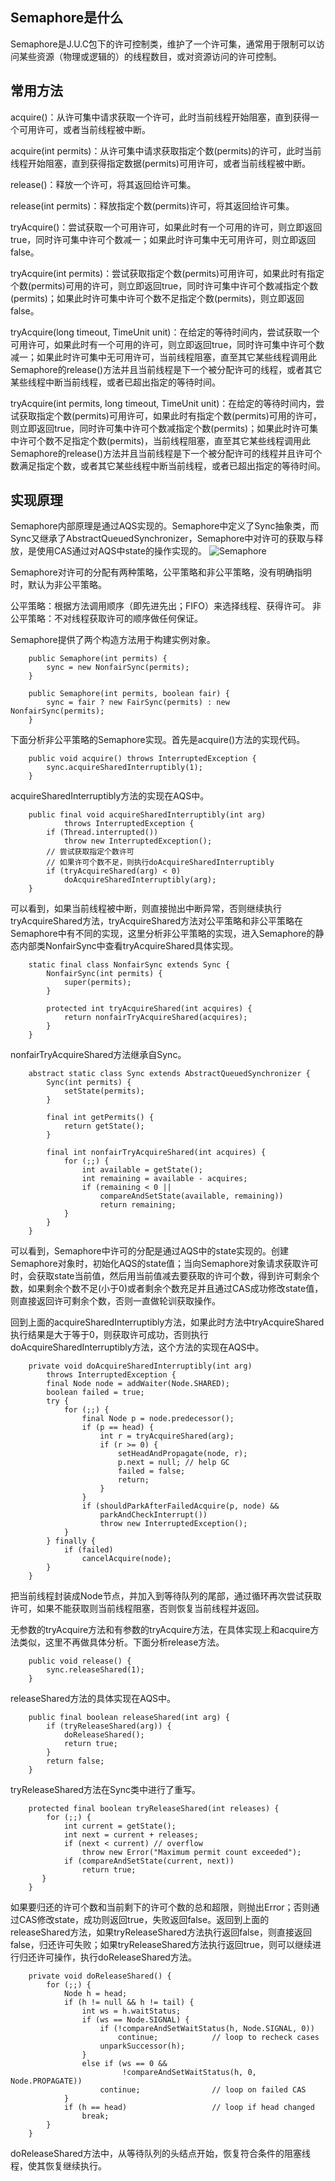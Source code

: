 
## Semaphore是什么
Semaphore是J.U.C包下的许可控制类，维护了一个许可集，通常用于限制可以访问某些资源（物理或逻辑的）的线程数目，或对资源访问的许可控制。

## 常用方法
acquire()：从许可集中请求获取一个许可，此时当前线程开始阻塞，直到获得一个可用许可，或者当前线程被中断。

acquire(int permits)：从许可集中请求获取指定个数(permits)的许可，此时当前线程开始阻塞，直到获得指定数据(permits)可用许可，或者当前线程被中断。

release()：释放一个许可，将其返回给许可集。

release(int permits)：释放指定个数(permits)许可，将其返回给许可集。

tryAcquire()：尝试获取一个可用许可，如果此时有一个可用的许可，则立即返回true，同时许可集中许可个数减一；如果此时许可集中无可用许可，则立即返回false。

tryAcquire(int permits)：尝试获取指定个数(permits)可用许可，如果此时有指定个数(permits)可用的许可，则立即返回true，同时许可集中许可个数减指定个数(permits)；如果此时许可集中许可个数不足指定个数(permits)，则立即返回false。

tryAcquire(long timeout, TimeUnit unit)：在给定的等待时间内，尝试获取一个可用许可，如果此时有一个可用的许可，则立即返回true，同时许可集中许可个数减一；如果此时许可集中无可用许可，当前线程阻塞，直至其它某些线程调用此Semaphore的release()方法并且当前线程是下一个被分配许可的线程，或者其它某些线程中断当前线程，或者已超出指定的等待时间。

tryAcquire(int permits, long timeout, TimeUnit unit)：在给定的等待时间内，尝试获取指定个数(permits)可用许可，如果此时有指定个数(permits)可用的许可，则立即返回true，同时许可集中许可个数减指定个数(permits)；如果此时许可集中许可个数不足指定个数(permits)，当前线程阻塞，直至其它某些线程调用此Semaphore的release()方法并且当前线程是下一个被分配许可的线程并且许可个数满足指定个数，或者其它某些线程中断当前线程，或者已超出指定的等待时间。

## 实现原理
Semaphore内部原理是通过AQS实现的。Semaphore中定义了Sync抽象类，而Sync又继承了AbstractQueuedSynchronizer，Semaphore中对许可的获取与释放，是使用CAS通过对AQS中state的操作实现的。
![Semaphore](https://github.com/wind7rui/HighConcurrency/blob/master/Semaphore.png)

Semaphore对许可的分配有两种策略，公平策略和非公平策略，没有明确指明时，默认为非公平策略。

公平策略：根据方法调用顺序（即先进先出；FIFO）来选择线程、获得许可。
非公平策略：不对线程获取许可的顺序做任何保证。

Semaphore提供了两个构造方法用于构建实例对象。
```
    public Semaphore(int permits) {
        sync = new NonfairSync(permits);
    }
    
    public Semaphore(int permits, boolean fair) {
        sync = fair ? new FairSync(permits) : new NonfairSync(permits);
    }
```

下面分析非公平策略的Semaphore实现。首先是acquire()方法的实现代码。
```
    public void acquire() throws InterruptedException {
        sync.acquireSharedInterruptibly(1);
    }
```
acquireSharedInterruptibly方法的实现在AQS中。
```
    public final void acquireSharedInterruptibly(int arg)
            throws InterruptedException {
        if (Thread.interrupted())
            throw new InterruptedException();
        // 尝试获取指定个数许可
        // 如果许可个数不足，则执行doAcquireSharedInterruptibly
        if (tryAcquireShared(arg) < 0)
            doAcquireSharedInterruptibly(arg);
    }
```
可以看到，如果当前线程被中断，则直接抛出中断异常，否则继续执行tryAcquireShared方法，tryAcquireShared方法对公平策略和非公平策略在Semaphore中有不同的实现，这里分析非公平策略的实现，进入Semaphore的静态内部类NonfairSync中查看tryAcquireShared具体实现。
```
    static final class NonfairSync extends Sync {
        NonfairSync(int permits) {
            super(permits);
        }

        protected int tryAcquireShared(int acquires) {
            return nonfairTryAcquireShared(acquires);
        }
    }
```
nonfairTryAcquireShared方法继承自Sync。
```
    abstract static class Sync extends AbstractQueuedSynchronizer {
        Sync(int permits) {
            setState(permits);
        }

        final int getPermits() {
            return getState();
        }

        final int nonfairTryAcquireShared(int acquires) {
            for (;;) {
                int available = getState();
                int remaining = available - acquires;
                if (remaining < 0 ||
                    compareAndSetState(available, remaining))
                    return remaining;
            }
        }
    }
```
可以看到，Semaphore中许可的分配是通过AQS中的state实现的。创建Semaphore对象时，初始化AQS的state值；当向Semaphore对象请求获取许可时，会获取state当前值，然后用当前值减去要获取的许可个数，得到许可剩余个数，如果剩余个数不足(小于0)或者剩余个数充足并且通过CAS成功修改state值，则直接返回许可剩余个数，否则一直做轮训获取操作。

回到上面的acquireSharedInterruptibly方法，如果此时方法中tryAcquireShared执行结果是大于等于0，则获取许可成功，否则执行doAcquireSharedInterruptibly方法，这个方法的实现在AQS中。
```
    private void doAcquireSharedInterruptibly(int arg)
        throws InterruptedException {
        final Node node = addWaiter(Node.SHARED);
        boolean failed = true;
        try {
            for (;;) {
                final Node p = node.predecessor();
                if (p == head) {
                    int r = tryAcquireShared(arg);
                    if (r >= 0) {
                        setHeadAndPropagate(node, r);
                        p.next = null; // help GC
                        failed = false;
                        return;
                    }
                }
                if (shouldParkAfterFailedAcquire(p, node) &&
                    parkAndCheckInterrupt())
                    throw new InterruptedException();
            }
        } finally {
            if (failed)
                cancelAcquire(node);
        }
    }
```
把当前线程封装成Node节点，并加入到等待队列的尾部，通过循环再次尝试获取许可，如果不能获取则当前线程阻塞，否则恢复当前线程并返回。

无参数的tryAcquire方法和有参数的tryAcquire方法，在具体实现上和acquire方法类似，这里不再做具体分析。下面分析release方法。
```
    public void release() {
        sync.releaseShared(1);
    }
```
releaseShared方法的具体实现在AQS中。
```
    public final boolean releaseShared(int arg) {
        if (tryReleaseShared(arg)) {
            doReleaseShared();
            return true;
        }
        return false;
    }
```
tryReleaseShared方法在Sync类中进行了重写。
```
    protected final boolean tryReleaseShared(int releases) {
        for (;;) {
            int current = getState();
            int next = current + releases;
            if (next < current) // overflow
                throw new Error("Maximum permit count exceeded");
            if (compareAndSetState(current, next))
                return true;
       }
    }
```
如果要归还的许可个数和当前剩下的许可个数的总和超限，则抛出Error；否则通过CAS修改state，成功则返回true，失败返回false。返回到上面的releaseShared方法，如果tryReleaseShared方法执行返回false，则直接返回false，归还许可失败；如果tryReleaseShared方法执行返回true，则可以继续进行归还许可操作，执行doReleaseShared方法。
```
	private void doReleaseShared() {
        for (;;) {
            Node h = head;
            if (h != null && h != tail) {
                int ws = h.waitStatus;
                if (ws == Node.SIGNAL) {
                    if (!compareAndSetWaitStatus(h, Node.SIGNAL, 0))
                        continue;            // loop to recheck cases
                    unparkSuccessor(h);
                }
                else if (ws == 0 &&
                         !compareAndSetWaitStatus(h, 0, Node.PROPAGATE))
                    continue;                // loop on failed CAS
            }
            if (h == head)                   // loop if head changed
                break;
        }
    }
```
doReleaseShared方法中，从等待队列的头结点开始，恢复符合条件的阻塞线程，使其恢复继续执行。
